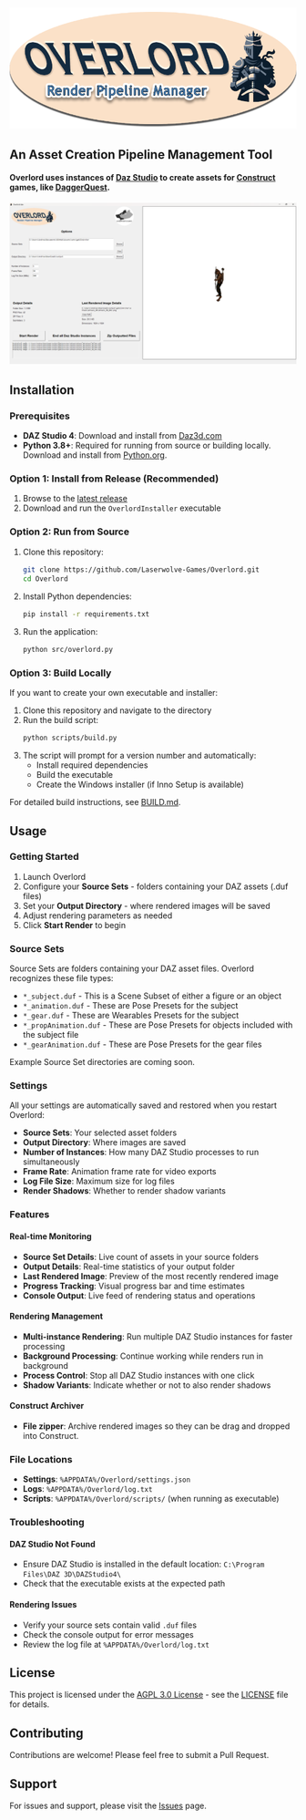 ![Overlord Logo](images/readmelogo.png)
## An Asset Creation Pipeline Management Tool
#### Overlord uses instances of [Daz Studio](https://www.daz3d.com/) to create assets for [Construct](https://www.construct.net/en) games, like [DaggerQuest](https://www.DaggerQuest.com/).
![Overlord Screenshot](images/screenshot.png)

## Installation

### Prerequisites
- **DAZ Studio 4**: Download and install from [Daz3d.com](https://www.daz3d.com/get_studio)
- **Python 3.8+**: Required for running from source or building locally. Download and install from [Python.org](https://www.python.org/downloads/).

### Option 1: Install from Release (Recommended)
1. Browse to the [latest release](https://github.com/Laserwolve-Games/Overlord/releases/latest)
2. Download and run the `OverlordInstaller` executable

### Option 2: Run from Source
1. Clone this repository:
   ```bash
   git clone https://github.com/Laserwolve-Games/Overlord.git
   cd Overlord
   ```

2. Install Python dependencies:
   ```bash
   pip install -r requirements.txt
   ```

3. Run the application:
   ```bash
   python src/overlord.py
   ```

### Option 3: Build Locally
If you want to create your own executable and installer:

1. Clone this repository and navigate to the directory
2. Run the build script:
   ```bash
   python scripts/build.py
   ```
3. The script will prompt for a version number and automatically:
   - Install required dependencies
   - Build the executable
   - Create the Windows installer (if Inno Setup is available)

For detailed build instructions, see [BUILD.md](BUILD.md).

## Usage

### Getting Started
1. Launch Overlord
2. Configure your **Source Sets** - folders containing your DAZ assets (.duf files)
3. Set your **Output Directory** - where rendered images will be saved
4. Adjust rendering parameters as needed
5. Click **Start Render** to begin

### Source Sets
Source Sets are folders containing your DAZ asset files. Overlord recognizes these file types:
- `*_subject.duf` - This is a Scene Subset of either a figure or an object
- `*_animation.duf` - These are Pose Presets for the subject
- `*_gear.duf` - These are Wearables Presets for the subject
- `*_propAnimation.duf` - These are Pose Presets for objects included with the subject file
- `*_gearAnimation.duf` - These are Pose Presets for the gear files

Example Source Set directories are coming soon.

### Settings
All your settings are automatically saved and restored when you restart Overlord:
- **Source Sets**: Your selected asset folders
- **Output Directory**: Where images are saved
- **Number of Instances**: How many DAZ Studio processes to run simultaneously
- **Frame Rate**: Animation frame rate for video exports
- **Log File Size**: Maximum size for log files
- **Render Shadows**: Whether to render shadow variants

### Features

#### Real-time Monitoring
- **Source Set Details**: Live count of assets in your source folders
- **Output Details**: Real-time statistics of your output folder
- **Last Rendered Image**: Preview of the most recently rendered image
- **Progress Tracking**: Visual progress bar and time estimates
- **Console Output**: Live feed of rendering status and operations

#### Rendering Management
- **Multi-instance Rendering**: Run multiple DAZ Studio instances for faster processing
- **Background Processing**: Continue working while renders run in background
- **Process Control**: Stop all DAZ Studio instances with one click
- **Shadow Variants**: Indicate whether or not to also render shadows

#### Construct Archiver
- **File zipper**: Archive rendered images so they can be drag and dropped into Construct.

### File Locations
- **Settings**: `%APPDATA%/Overlord/settings.json`
- **Logs**: `%APPDATA%/Overlord/log.txt`
- **Scripts**: `%APPDATA%/Overlord/scripts/` (when running as executable)

### Troubleshooting

#### DAZ Studio Not Found
- Ensure DAZ Studio is installed in the default location: `C:\Program Files\DAZ 3D\DAZStudio4\`
- Check that the executable exists at the expected path

#### Rendering Issues
- Verify your source sets contain valid `.duf` files
- Check the console output for error messages
- Review the log file at `%APPDATA%/Overlord/log.txt`

## License
This project is licensed under the [AGPL 3.0 License](https://www.gnu.org/licenses/agpl-3.0.html.en) - see the [LICENSE](LICENSE) file for details.

## Contributing
Contributions are welcome! Please feel free to submit a Pull Request.

## Support
For issues and support, please visit the [Issues](https://github.com/Laserwolve-Games/Overlord/issues) page.
